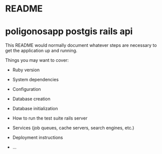 # README

# poligonosapp postgis rails api

This README would normally document whatever steps are necessary to get the
application up and running.

Things you may want to cover:

* Ruby version

* System dependencies

* Configuration

* Database creation

* Database initialization

* How to run the test suite
  rails server

* Services (job queues, cache servers, search engines, etc.)

* Deployment instructions

* ...
